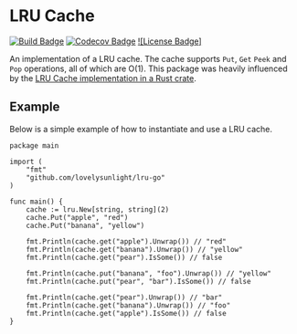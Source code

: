 # LRU Cache

[![Build Badge]][build status]
[![Codecov Badge]][coverage status]
[![License Badge]][license]

An implementation of a LRU cache. The cache supports `Put`, `Get` `Peek` and `Pop` operations,
all of which are O(1). This package was heavily influenced by the [LRU Cache implementation in a Rust crate].

## Example

Below is a simple example of how to instantiate and use a LRU cache.

```golang
package main

import (
    "fmt"
    "github.com/lovelysunlight/lru-go"
)

func main() {
    cache := lru.New[string, string](2)
    cache.Put("apple", "red")
    cache.Put("banana", "yellow")

    fmt.Println(cache.get("apple").Unwrap()) // "red"
    fmt.Println(cache.get("banana").Unwrap()) // "yellow"
    fmt.Println(cache.get("pear").IsSome()) // false

    fmt.Println(cache.put("banana", "foo").Unwrap()) // "yellow"
    fmt.Println(cache.put("pear", "bar").IsSome()) // false

    fmt.Println(cache.get("pear").Unwrap()) // "bar"
    fmt.Println(cache.get("banana").Unwrap()) // "foo"
    fmt.Println(cache.get("apple").IsSome()) // false
}
```

[build badge]: https://github.com/lovelysunlight/lru-go/actions/workflows/ci.yaml/badge.svg
[build status]: https://github.com/lovelysunlight/lru-go/actions/workflows/ci.yaml
[codecov badge]: https://codecov.io/gh/lovelysunlight/lru-go/branch/master/graph/badge.svg
[coverage status]: https://codecov.io/gh/lovelysunlight/lru-go
[license]: https://raw.githubusercontent.com/lovelysunlight/lru-go/master/LICENSE
[LRU Cache implementation in a Rust crate]: https://github.com/jeromefroe/lru-rs
